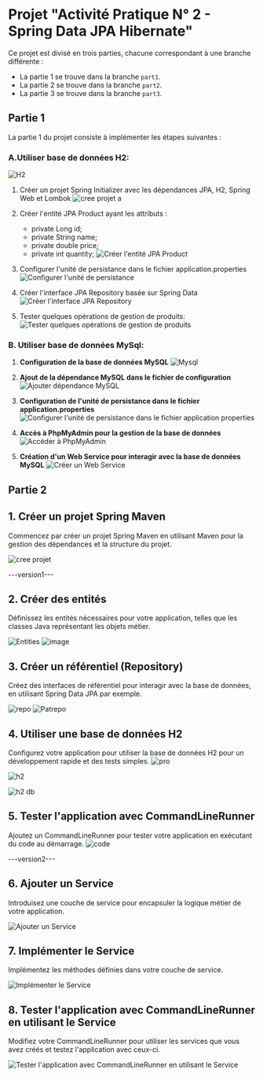 # Projet "Activité Pratique N° 2 -  Spring Data JPA Hibernate"

Ce projet est divisé en trois parties, chacune correspondant à une branche différente :
- La partie 1 se trouve dans la branche `part1`.
- La partie 2 se trouve dans la branche `part2`.
- La partie 3 se trouve dans la branche `part3`.

## Partie 1

La partie 1 du projet consiste à implémenter les étapes suivantes :
### A.Utiliser base de données H2:
![H2](https://github.com/S-AHANSAL/Ahansal_Activite-Pratique-N-2-Spring-Data-JPA-Hibernate/assets/81721069/8711f9de-d28e-41db-82b7-db7fedea3d9b)
1. Créer un projet Spring Initializer avec les dépendances JPA, H2, Spring Web et Lombok
![cree projet a](https://github.com/S-AHANSAL/Ahansal_Activite-Pratique-N-2-Spring-Data-JPA-Hibernate/assets/81721069/a1caaae1-0348-4170-a236-f3af676df02a)
2. Créer l'entité JPA Product ayant les attributs :
    - private Long id;
    - private String name;
    - private double price;
    - private int quantity;
![Créer l'entité JPA Product](https://github.com/S-AHANSAL/Ahansal_Activite-Pratique-N-2-Spring-Data-JPA-Hibernate/assets/81721069/c6697b40-d2bc-4bf5-a873-f2ca29c54b4a)

3. Configurer l'unité de persistance dans le fichier application.properties 
![Configurer l'unité de persistance](https://github.com/S-AHANSAL/Ahansal_Activite-Pratique-N-2-Spring-Data-JPA-Hibernate/assets/81721069/4ef7d176-dd76-4359-ab1c-c3ea976516d5)

4. Créer l'interface JPA Repository basée sur Spring Data
![Créer l'interface JPA Repository](https://github.com/S-AHANSAL/Ahansal_Activite-Pratique-N-2-Spring-Data-JPA-Hibernate/assets/81721069/7431522d-fe9d-4984-84f7-6d44b5ce85b0)

5. Tester quelques opérations de gestion de produits:
![Tester quelques opérations de gestion de produits](https://github.com/S-AHANSAL/Ahansal_Activite-Pratique-N-2-Spring-Data-JPA-Hibernate/assets/81721069/c84f7419-b487-4875-8539-ec3bf21b6477)
### B. Utiliser base de données MySql:
1. **Configuration de la base de données MySQL**
   ![Mysql](https://github.com/S-AHANSAL/Ahansal_Activite-Pratique-N-2-Spring-Data-JPA-Hibernate/assets/81721069/a1bb9070-cee5-4477-8eab-a3a37a081e09)

2. **Ajout de la dépendance MySQL dans le fichier de configuration**
   ![Ajouter dépendance MySQL](https://github.com/S-AHANSAL/Ahansal_Activite-Pratique-N-2-Spring-Data-JPA-Hibernate/assets/81721069/bad7be62-86f7-4844-b295-c2bdd4f42af6)

3. **Configuration de l'unité de persistance dans le fichier application.properties**
   ![Configurer l'unité de persistance dans le fichier application properties](https://github.com/S-AHANSAL/Ahansal_Activite-Pratique-N-2-Spring-Data-JPA-Hibernate/assets/81721069/49139472-2193-41e1-a9b0-d216ee6d4c74)

4. **Accès à PhpMyAdmin pour la gestion de la base de données**
   ![Accéder à PhpMyAdmin](https://github.com/S-AHANSAL/Ahansal_Activite-Pratique-N-2-Spring-Data-JPA-Hibernate/assets/81721069/fb17b90a-72d4-4a0f-8579-4f0d5c6beff4)

5. **Création d'un Web Service pour interagir avec la base de données MySQL**
   ![Créer un Web Service](https://github.com/S-AHANSAL/Ahansal_Activite-Pratique-N-2-Spring-Data-JPA-Hibernate/assets/81721069/91754ebd-374e-40b0-a95c-af7420fa0cf9)

## Partie 2

## 1. Créer un projet Spring Maven

Commencez par créer un projet Spring Maven en utilisant Maven pour la gestion des dépendances et la structure du projet.

![cree projet](https://github.com/S-AHANSAL/Ahansal_Activite-Pratique-N-2-Spring-Data-JPA-Hibernate/assets/81721069/ac96ca22-c877-4b2f-850f-3e531e89afd4)

---version1---

## 2. Créer des entités

Définissez les entités nécessaires pour votre application, telles que les classes Java représentant les objets métier.

![Entities](https://github.com/S-AHANSAL/Ahansal_Activite-Pratique-N-2-Spring-Data-JPA-Hibernate/assets/81721069/d08c1bf9-7021-47c2-88f2-afe54ce49d8a)
![image](https://github.com/S-AHANSAL/Ahansal_Activite-Pratique-N-2-Spring-Data-JPA-Hibernate/assets/81721069/37f034c4-c198-4163-93d4-e17065b7a00b)

## 3. Créer un référentiel (Repository)

Créez des interfaces de référentiel pour interagir avec la base de données, en utilisant Spring Data JPA par exemple.

![repo](https://github.com/S-AHANSAL/Ahansal_Activite-Pratique-N-2-Spring-Data-JPA-Hibernate/assets/81721069/2394f4cf-964a-48e6-b7c3-72d7c877da7e)
![Patrepo](https://github.com/S-AHANSAL/Ahansal_Activite-Pratique-N-2-Spring-Data-JPA-Hibernate/assets/81721069/80df90e2-e5eb-414c-a489-d45ebf29046b)

## 4. Utiliser une base de données H2

Configurez votre application pour utiliser la base de données H2 pour un développement rapide et des tests simples.
![pro](https://github.com/S-AHANSAL/Ahansal_Activite-Pratique-N-2-Spring-Data-JPA-Hibernate/assets/81721069/7950ad4e-c948-45e8-8a94-1136df223a4e)

![h2](https://github.com/S-AHANSAL/Ahansal_Activite-Pratique-N-2-Spring-Data-JPA-Hibernate/assets/81721069/6ba700c0-3640-49dc-ad35-cbe8c066e069)

![h2 db](https://github.com/S-AHANSAL/Ahansal_Activite-Pratique-N-2-Spring-Data-JPA-Hibernate/assets/81721069/5e1657f8-1a14-4613-9f2a-5d18497d6423)

## 5. Tester l'application avec CommandLineRunner

Ajoutez un CommandLineRunner pour tester votre application en exécutant du code au démarrage.
![code](https://github.com/S-AHANSAL/Ahansal_Activite-Pratique-N-2-Spring-Data-JPA-Hibernate/assets/81721069/b22bf1cc-a551-4678-a8ab-18c0db25e831)

---version2---

## 6. Ajouter un Service

Introduisez une couche de service pour encapsuler la logique métier de votre application.

![Ajouter un Service](images/step6.png)

## 7. Implémenter le Service

Implémentez les méthodes définies dans votre couche de service.

![Implémenter le Service](images/step7.png)

## 8. Tester l'application avec CommandLineRunner en utilisant le Service

Modifiez votre CommandLineRunner pour utiliser les services que vous avez créés et testez l'application avec ceux-ci.

![Tester l'application avec CommandLineRunner en utilisant le Service](images/step8.png)

